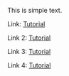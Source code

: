 This is simple text.

Link: [Tutorial](wiki:Tutorial)

Link 2: [Tutorial](wiki:Tutorial.md)

Link 3: [Tutorial](wiki:./Tutorial)

Link 4: [Tutorial](https://jpf.byu.edu/doc/jpf-inspector/Tutorial)